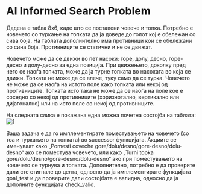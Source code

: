 # AI Informed Search Problem
Дадена е табла 8x6, каде што се поставени човече и топка. Потребно е човечето со туркање на топката да ја доведе до голот кој е обележан со сива боја. На таблата дополнително има противници кои се обележани со сина боја. Противниците се статични и не се движат.

Човечето може да се движи во пет насоки: горе, долу, десно, горе-десно и долу-десно за една позиција. При движењето, доколку пред него се наоѓа топката, може да ја турне топката во насоката во која се движи. Топката не може да се влече, туку само да се турка. Човечето не може да се наоѓа на истото поле како топката или некој од противниците. Топката исто така не може да се наоѓа на поле кое е соседно со некој од противниците (хоризнотално, вертикално или дијагонално) или на исто поле со некој од противниците.

На следната слика е покажана една можна почетна состојба на таблата:
![1](https://github.com/Alex9633/AI-Informed-Search-Problem/assets/120327803/ab5c4a8e-c67d-4ef9-a9c3-7ea1f36595d2)

Ваша задача е да го имплементирате поместувањето на човечето (со тоа и туркањето на топката) во successor функцијата. Акциите се именуваат како „Pomesti coveche gore/dolu/desno/gore-desno/dolu-desno“ ако се поместува човечето, или како „Turni topka gore/dolu/desno/gore-desno/dolu-desno“ ако при поместувањето на чoвечето се турнува и топката. Дополнително, потребно е да проверите дали сте стигнале до целта, односно да ја имплементирате функцијата goal_test и да проверите дали состојбата е валидна, односно да ја дополните функцијата check_valid.
